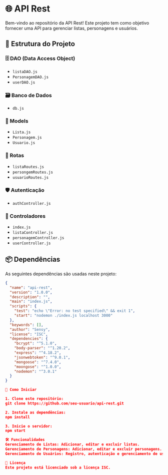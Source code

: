 # 🌐 API Rest

Bem-vindo ao repositório da API Rest! Este projeto tem como objetivo fornecer uma API para gerenciar listas, personagens e usuários.

## 📂 Estrutura do Projeto

### 🗄️ DAO (Data Access Object)
- `listaDAO.js`
- `PersonagemDAO.js`
- `userDAO.js`

### 🗃️ Banco de Dados
- `db.js`

### 🧩 Models
- `Lista.js`
- `Personagem.js`
- `Usuario.js`

### 🚏 Rotas
- `listaRoutes.js`
- `persongemRoutes.js`
- `usuarioRoutes.js`

### 🛡️ Autenticação
- `authController.js`

### 📜 Controladores
- `index.js`
- `listaController.js`
- `personagemController.js`
- `userController.js`

## 📦 Dependências

As seguintes dependências são usadas neste projeto:

```json
{
  "name": "api-rest",
  "version": "1.0.0",
  "description": "",
  "main": "index.js",
  "scripts": {
    "test": "echo \"Error: no test specified\" && exit 1",
    "start": "nodemon ./index.js localhost 3000"
  },
  "keywords": [],
  "author": "Sensy",
  "license": "ISC",
  "dependencies": {
    "bcrypt": "^5.1.0",
    "body-parser": "^1.20.2",
    "express": "^4.18.2",
    "jsonwebtoken": "^9.0.1",
    "mongoose": "^7.4.0",
    "moongose": "^1.0.0",
    "nodemon": "^3.0.1"
  }
}

🚀 Como Iniciar

1. Clone este repositório:
git clone https://github.com/seu-usuario/api-rest.git

2. Instale as dependências:
npm install

3. Inicie o servidor:
npm start

🛠️ Funcionalidades
Gerenciamento de Listas: Adicionar, editar e excluir listas.
Gerenciamento de Personagens: Adicionar, editar e excluir personagens.
Gerenciamento de Usuários: Registro, autenticação e gerenciamento de usuários.

📝 Licença
Este projeto está licenciado sob a licença ISC.
